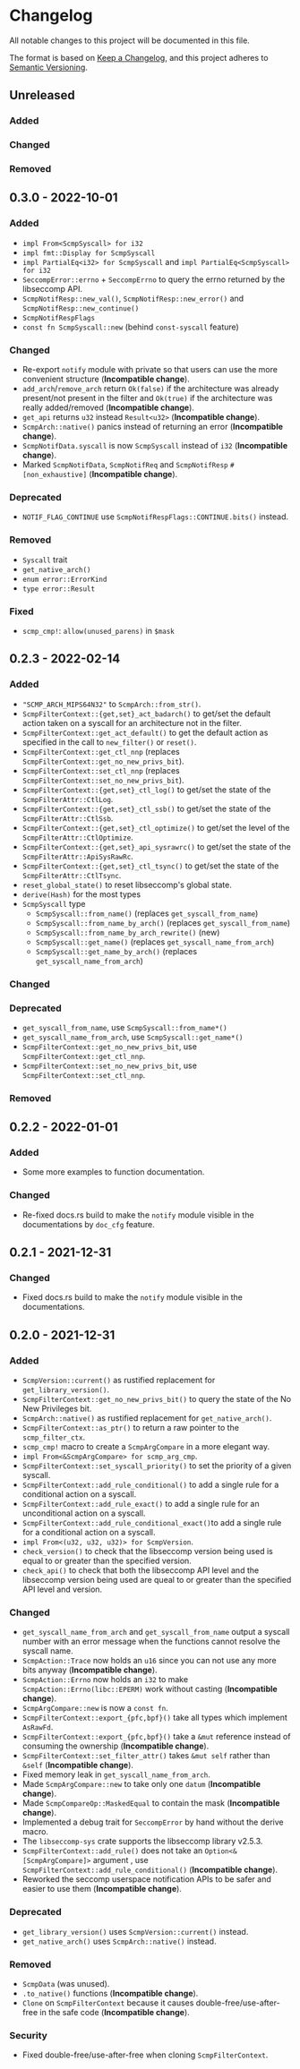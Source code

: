# Changelog

All notable changes to this project will be documented in this file.

The format is based on [Keep a Changelog](https://keepachangelog.com/en/1.0.0/),
and this project adheres to [Semantic Versioning](https://semver.org/spec/v2.0.0.html).

## Unreleased
### Added

### Changed

### Removed

## 0.3.0 - 2022-10-01
### Added
- `impl From<ScmpSyscall> for i32`
- `impl fmt::Display for ScmpSyscall`
- `impl PartialEq<i32> for ScmpSyscall` and `impl PartialEq<ScmpSyscall> for i32`
- `SeccompError::errno` + `SeccompErrno` to query the errno returned by the libseccomp API.
- `ScmpNotifResp::new_val()`, `ScmpNotifResp::new_error()` and `ScmpNotifResp::new_continue()`
- `ScmpNotifRespFlags`
- `const fn ScmpSyscall::new` (behind `const-syscall` feature)

### Changed
- Re-export `notify` module with private so that users can use the more convenient
structure (**Incompatible change**).
- `add_arch`/`remove_arch` return `Ok(false)` if the architecture was already
present/not present in the filter and `Ok(true)` if the architecture was really
added/removed (**Incompatible change**).
- `get_api` returns `u32` instead `Result<u32>` (**Incompatible change**).
- `ScmpArch::native()` panics instead of returning an error (**Incompatible change**).
- `ScmpNotifData.syscall` is now `ScmpSyscall` instead of `i32` (**Incompatible change**).
- Marked `ScmpNotifData`, `ScmpNotifReq` and `ScmpNotifResp` `#[non_exhaustive]` (**Incompatible change**).

### Deprecated
- `NOTIF_FLAG_CONTINUE` use `ScmpNotifRespFlags::CONTINUE.bits()` instead.

### Removed
- `Syscall` trait
- `get_native_arch()`
- `enum error::ErrorKind`
- `type error::Result`

### Fixed
- `scmp_cmp!`: `allow(unused_parens)` in `$mask`

## 0.2.3 - 2022-02-14
### Added
- `"SCMP_ARCH_MIPS64N32"` to `ScmpArch::from_str()`.
- `ScmpFilterContext::{get,set}_act_badarch()` to get/set the default action taken on a syscall for
an architecture not in the filter.
- `ScmpFilterContext::get_act_default()` to get the default action as specified in the call to
`new_filter()` or `reset()`.
- `ScmpFilterContext::get_ctl_nnp` (replaces `ScmpFilterContext::get_no_new_privs_bit`).
- `ScmpFilterContext::set_ctl_nnp` (replaces `ScmpFilterContext::set_no_new_privs_bit`).
- `ScmpFilterContext::{get,set}_ctl_log()` to get/set the state of the `ScmpFilterAttr::CtlLog`.
- `ScmpFilterContext::{get,set}_ctl_ssb()` to get/set the state of the `ScmpFilterAttr::CtlSsb`.
- `ScmpFilterContext::{get,set}_ctl_optimize()` to get/set the level of the `ScmpFilterAttr::CtlOptimize`.
- `ScmpFilterContext::{get,set}_api_sysrawrc()` to get/set the state of the `ScmpFilterAttr::ApiSysRawRc`.
- `ScmpFilterContext::{get,set}_ctl_tsync()` to get/set the state of the `ScmpFilterAttr::CtlTsync`.
- `reset_global_state()` to reset libseccomp's global state.
- `derive(Hash)` for the most types
- `ScmpSyscall` type
  - `ScmpSyscall::from_name()` (replaces `get_syscall_from_name`)
  - `ScmpSyscall::from_name_by_arch()` (replaces `get_syscall_from_name`)
  - `ScmpSyscall::from_name_by_arch_rewrite()` (new)
  - `ScmpSyscall::get_name()` (replaces `get_syscall_name_from_arch`)
  - `ScmpSyscall::get_name_by_arch()` (replaces `get_syscall_name_from_arch`)

### Changed

### Deprecated
- `get_syscall_from_name`, use `ScmpSyscall::from_name*()`
- `get_syscall_name_from_arch`, use `ScmpSyscall::get_name*()`
- `ScmpFilterContext::get_no_new_privs_bit`, use `ScmpFilterContext::get_ctl_nnp`.
- `ScmpFilterContext::set_no_new_privs_bit`, use `ScmpFilterContext::set_ctl_nnp`.

### Removed

## 0.2.2 - 2022-01-01
### Added
- Some more examples to function documentation.

### Changed
- Re-fixed docs.rs build to make the `notify` module visible in the documentations by `doc_cfg`
feature.

## 0.2.1 - 2021-12-31
### Changed
- Fixed docs.rs build to make the `notify` module visible in the documentations.

## 0.2.0 - 2021-12-31
### Added
- `ScmpVersion::current()` as rustified replacement for `get_library_version()`.
- `ScmpFilterContext::get_no_new_privs_bit()` to query the state of the No New Privileges bit.
- `ScmpArch::native()` as rustified replacement for `get_native_arch()`.
- `ScmpFilterContext::as_ptr()` to return a raw pointer to the `scmp_filter_ctx`.
- `scmp_cmp!` macro to create a `ScmpArgCompare` in a more elegant way.
- `impl From<&ScmpArgCompare> for scmp_arg_cmp`.
- `ScmpFilterContext::set_syscall_priority()` to set the priority of a given syscall.
- `ScmpFilterContext::add_rule_conditional()` to add a single rule for a conditional
action on a syscall.
- `ScmpFilterContext::add_rule_exact()` to add a single rule for an unconditional
action on a syscall.
- `ScmpFilterContext::add_rule_conditional_exact()`to add a single rule for a conditional
action on a syscall.
- `impl From<(u32, u32, u32)> for ScmpVersion`.
- `check_version()` to check that the libseccomp version being used is equal to
or greater than the specified version.
- `check_api()` to check that both the libseccomp API level and the libseccomp
version being used are queal to or greater than the specified API level and version.

### Changed
- `get_syscall_name_from_arch` and `get_syscall_from_name` output a syscall number with
an error message when the functions cannot resolve the syscall name.
- `ScmpAction::Trace` now holds an `u16` since you can not use any more bits anyway
(**Incompatible change**).
- `ScmpAction::Errno` now holds an `i32` to make `ScmpAction::Errno(libc::EPERM)`
  work without casting (**Incompatible change**).
- `ScmpArgCompare::new` is now a `const fn`.
- `ScmpFilterContext::export_{pfc,bpf}()` take all types which implement `AsRawFd`.
- `ScmpFilterContext::export_{pfc,bpf}()` take a `&mut` reference instead of consuming the ownership
(**Incompatible change**).
- `ScmpFilterContext::set_filter_attr()` takes `&mut self` rather than `&self` (**Incompatible change**).
- Fixed memory leak in `get_syscall_name_from_arch`.
- Made `ScmpArgCompare::new` to take only one `datum` (**Incompatible change**).
- Made `ScmpCompareOp::MaskedEqual` to contain the mask (**Incompatible change**).
- Implemented a debug trait for `SeccompError` by hand without the derive macro.
- The `libseccomp-sys` crate supports the libseccomp library v2.5.3.
- `ScmpFilterContext::add_rule()` does not take an `Option<&[ScmpArgCompare]>` argument
, use `ScmpFilterContext::add_rule_conditional()` (**Incompatible change**).
- Reworked the seccomp userspace notification APIs to be safer and easier to use them
(**Incompatible change**).

### Deprecated
- `get_library_version()` uses `ScmpVersion::current()` instead.
- `get_native_arch()` uses `ScmpArch::native()` instead.

### Removed
- `ScmpData` (was unused).
- `.to_native()` functions (**Incompatible change**).
- `Clone` on `ScmpFilterContext` because it causes double-free/use-after-free
in the safe code (**Incompatible change**).

### Security
- Fixed double-free/use-after-free when cloning `ScmpFilterContext`.
